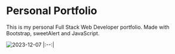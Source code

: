 # Personal Portfolio
This is my personal Full Stack Web Developer portfolio. Made with Bootstrap, sweetAlert and JavaScript. 

![2023-12-07](https://github.com/elena-polyakova2/portfolio_website/assets/124845955/381ccc1d-1810-41cf-af4e-0b429d8911da)
|:--:| 
